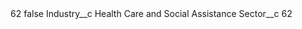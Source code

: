 <?xml version="1.0" encoding="UTF-8"?>
<CustomMetadata xmlns="http://soap.sforce.com/2006/04/metadata" xmlns:xsi="http://www.w3.org/2001/XMLSchema-instance" xmlns:xsd="http://www.w3.org/2001/XMLSchema">
    <label>62</label>
    <protected>false</protected>
    <values>
        <field>Industry__c</field>
        <value xsi:type="xsd:string">Health Care and Social Assistance</value>
    </values>
    <values>
        <field>Sector__c</field>
        <value xsi:type="xsd:string">62</value>
    </values>
</CustomMetadata>
